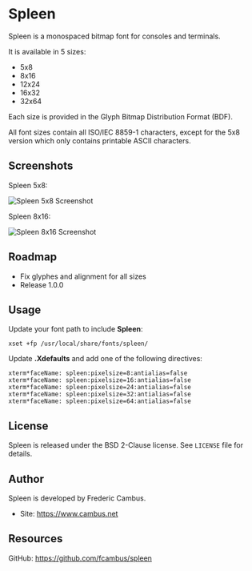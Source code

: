 # Spleen

Spleen is a monospaced bitmap font for consoles and terminals.

It is available in 5 sizes:

- 5x8
- 8x16
- 12x24
- 16x32
- 32x64

Each size is provided in the Glyph Bitmap Distribution Format (BDF).

All font sizes contain all ISO/IEC 8859-1 characters, except for the 5x8
version which only contains printable ASCII characters.

## Screenshots

Spleen 5x8:

![Spleen 5x8 Screenshot][1]

Spleen 8x16:

![Spleen 8x16 Screenshot][2]

## Roadmap

- Fix glyphes and alignment for all sizes
- Release 1.0.0

## Usage

Update your font path to include **Spleen**:

	xset +fp /usr/local/share/fonts/spleen/

Update **.Xdefaults** and add one of the following directives:

	xterm*faceName: spleen:pixelsize=8:antialias=false
	xterm*faceName: spleen:pixelsize=16:antialias=false
	xterm*faceName: spleen:pixelsize=24:antialias=false
	xterm*faceName: spleen:pixelsize=32:antialias=false
	xterm*faceName: spleen:pixelsize=64:antialias=false

## License

Spleen is released under the BSD 2-Clause license. See `LICENSE` file for
details.

## Author

Spleen is developed by Frederic Cambus.

- Site: https://www.cambus.net

## Resources

GitHub: https://github.com/fcambus/spleen

[1]: https://www.cambus.net/files/spleen/spleen-5x8.png
[2]: https://www.cambus.net/files/spleen/spleen-8x16.png

